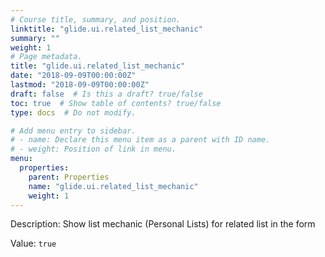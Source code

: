```yaml
---
# Course title, summary, and position.
linktitle: "glide.ui.related_list_mechanic"
summary: ""
weight: 1
# Page metadata.
title: "glide.ui.related_list_mechanic"
date: "2018-09-09T00:00:00Z"
lastmod: "2018-09-09T00:00:00Z"
draft: false  # Is this a draft? true/false
toc: true  # Show table of contents? true/false
type: docs  # Do not modify.

# Add menu entry to sidebar.
# - name: Declare this menu item as a parent with ID name.
# - weight: Position of link in menu.
menu:
  properties:
    parent: Properties
    name: "glide.ui.related_list_mechanic"
    weight: 1
---
```


Description: Show list mechanic (Personal Lists) for related list in the form



Value: `true`